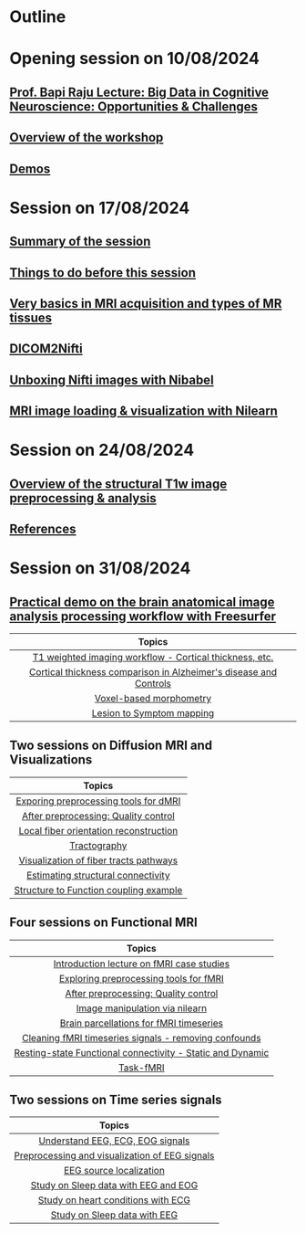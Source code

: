 # Outline

# Opening session on 10/08/2024

## [Prof. Bapi Raju Lecture: Big Data in Cognitive Neuroscience: Opportunities & Challenges](lectures/IIITH_Neuroimaging_workshop_IntroLec_10Aug2024_upload.pdf "Big Data in CogSci")

## [Overview of the workshop](lectures/10082024_NIMG_Workshop_Overview.pdf "Overview of the workshop")

## [Demos](https://bccl-iiith.github.io/Workshop_Neuroimaging/demos)

# Session on 17/08/2024

## [Summary of the session](https://bccl-iiith.github.io/Workshop_Neuroimaging/intro "Summary of the session")

## [Things to do before this session](https://bccl-iiith.github.io/Workshop_Neuroimaging/setup "Things to do before this session")

## [Very basics in MRI acquisition and types of MR tissues](lectures/17082024_Understanding_data_NIMG_Workshop.pdf "Basics")

## [DICOM2Nifti](notebooks/dicom2nifti.ipynb "Dicom2Nifti")

## [Unboxing Nifti images with Nibabel](notebooks/unboxing_nifti_images_with_nibabel.ipynb "Understanding MRI data with NiBabel")

## [MRI image loading & visualization with Nilearn](notebooks/Nilearn_for_NIMG_nifti.ipynb "Understanding MRI data with Nilearn")

# Session on 24/08/2024

## [Overview of the structural T1w image preprocessing & analysis]()

## [References]()

# Session on 31/08/2024

## [Practical demo on the brain anatomical image analysis processing workflow with Freesurfer]()

| Topics |
|:-----:|
|  [T1 weighted imaging workflow - Cortical thickness, etc.]() |
|  [Cortical thickness comparison in Alzheimer's disease and Controls]() |
|  [Voxel-based morphometry]() |
|  [Lesion to Symptom mapping]() |

## Two sessions on Diffusion MRI and Visualizations

| Topics |
|:-----:|
|  [Exporing preprocessing tools for dMRI]() |
|  [After preprocessing: Quality control]() |
|  [Local fiber orientation reconstruction]() |
|  [Tractography]() |
|  [Visualization of fiber tracts pathways]() |
|  [Estimating structural connectivity]() |
|  [Structure to Function coupling example]() |

## Four sessions on Functional MRI

| Topics |
|:-----:|
|  [Introduction lecture on fMRI case studies]() |
|  [Exploring preprocessing tools for fMRI]() |
|  [After preprocessing: Quality control]() |
|  [Image manipulation via nilearn]() |
|  [Brain parcellations for fMRI timeseries]() |
|  [Cleaning fMRI timeseries signals - removing confounds]() |
|  [Resting-state Functional connectivity - Static and Dynamic]() |
|  [Task-fMRI]() |

## Two sessions on Time series signals

| Topics |
|:-----:|
|  [Understand EEG, ECG, EOG signals]() |
|  [Preprocessing and visualization of EEG signals]() |
|  [EEG source localization]() |
|  [Study on Sleep data with EEG and EOG]() |
|  [Study on heart conditions with ECG]() |
|  [Study on Sleep data with EEG]() |
